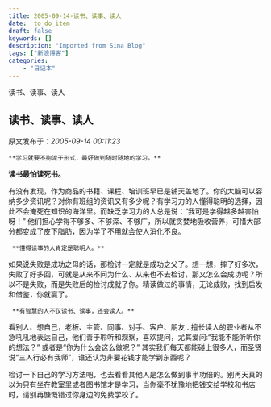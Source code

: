 ```yaml
---
title: 2005-09-14-读书、读事、读人
date:  to_do_item
draft: false
keywords: []
description: "Imported from Sina Blog"
tags: ["新浪博客"]
categories: 
    - "日记本"
---
```

读书、读事、读人
## 读书、读事、读人

 原文发布于：*2005-09-14 00:11:23*

 

    **学习就要不拘泥于形式，最好做到随时随地的学习。**

   **读书最怕读死书。**

  
有没有发现，作为商品的书籍、课程、培训班早已是铺天盖地了。你的大脑可以容纳多少资讯呢？对你有班组的资讯又有多少呢？有学习力的人懂得聪明的选择，因此不会淹死在知识的海洋里。而缺乏学习力的人总是说：“我可是学得越多越害怕呀！”
他们担心学得不够多、不够深、不够广，所以就贪婪地吸收营养，可惜大部分都变成了皮下脂肪，因为学了不用就会使人消化不良。

 

     **懂得读事的人肯定是聪明人。**

 如果说失败是成功之母的话，那检讨一定就是成功之父了。想一想，摔了好多次，失败了好多回，可就是从来不问为什么、从来也不去检讨，那又怎么会成功呢？所以不是失败，而是失败后的检讨成就了你。精读做过的事情，无论成败，找到启发和借鉴，你就赢了。

 

     **有智慧的人不仅读书、读事，还会读人。**

看别人、想自己，老板、主管、同事、对手、客户、朋友...擅长读人的职业者从不急吼吼地表达自己，他们善于聆听和观察，喜欢提问，尤其爱问&#58;“我能不能听听你的想法？”
或者是“你为什么会这么做呢？”
其实我们每天都能碰上很多人，而圣贤说“三人行必有我师”，谁还认为非要花钱才能学到东西呢？

   

    
检讨一下自己的学习方法吧，也去看看其他人是怎么做到事半功倍的。别再天真的以为只有坐在教室里或者图书馆才是学习，当你毫不犹豫地把钱交给学校和书店时，请别再慷慨错过你身边的免费学校了。 

 


